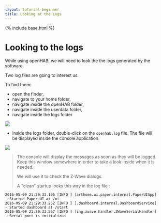 ```yaml
---
layout: tutorial-beginner
title: Looking at the Logs
---
```


{% include base.html %}

# Looking to the logs

While using openHAB, we will need to look the the logs generated by the software.

Two log files are going to interest us.

To find them:
* open the finder,
* navigate to your home folder,
* navigate inside the openHAB folder,
* navigate inside the userdata folder,
* navigate inside the logs folder

![](images/log-folders.png)

* Inside the logs folder, double-click on the `openhab.log` file. The file will be displayed inside the console application.

![](images/log-screen.png)


> The console will display the messages as soon as they will be logged. Keep this window somewhere in order to take a look inside when it is needed.
>
> We will use it to check the Z-Wave dialogs.
>
> A "clean" startup looks this way in the log file :
>
```
2016-05-09 21:29:33.195 [INFO ] [arthome.ui.paper.internal.PaperUIApp] - Started Paper UI at /ui
2016-05-09 21:29:33.252 [INFO ] [.dashboard.internal.DashboardService] - Started dashboard at /start
2016-05-09 21:29:33.567 [INFO ] [ing.zwave.handler.ZWaveSerialHandler] - Serial port is initialized
```
